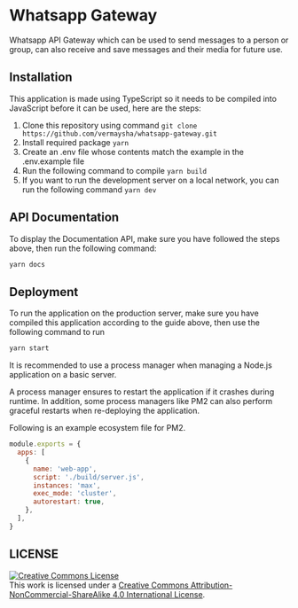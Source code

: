 # Whatsapp Gateway

Whatsapp API Gateway which can be used to send messages to a person or group, can also receive and save messages and their media for future use.

## Installation

This application is made using TypeScript so it needs to be compiled into JavaScript before it can be used, here are the steps:

1. Clone this repository using command `git clone https://github.com/vermaysha/whatsapp-gateway.git`
2. Install required package `yarn`
3. Create an .env file whose contents match the example in the .env.example file
4. Run the following command to compile `yarn build`
5. If you want to run the development server on a local network, you can run the following command `yarn dev`

## API Documentation

To display the Documentation API, make sure you have followed the steps above, then run the following command:

```sh
yarn docs
```

## Deployment

To run the application on the production server, make sure you have compiled this application according to the guide above, then use the following command to run

```sh
yarn start
```

It is recommended to use a process manager when managing a Node.js application on a basic server.

A process manager ensures to restart the application if it crashes during runtime. In addition, some process managers like PM2 can also perform graceful restarts when re-deploying the application.

Following is an example ecosystem file for PM2.

```js
module.exports = {
  apps: [
    {
      name: 'web-app',
      script: './build/server.js',
      instances: 'max',
      exec_mode: 'cluster',
      autorestart: true,
    },
  ],
}
```

## LICENSE

[![Creative Commons License](https://i.creativecommons.org/l/by-nc-sa/4.0/88x31.png)](http://creativecommons.org/licenses/by-nc-sa/4.0/)  
This work is licensed under a [Creative Commons Attribution-NonCommercial-ShareAlike 4.0 International License](http://creativecommons.org/licenses/by-nc-sa/4.0/).
